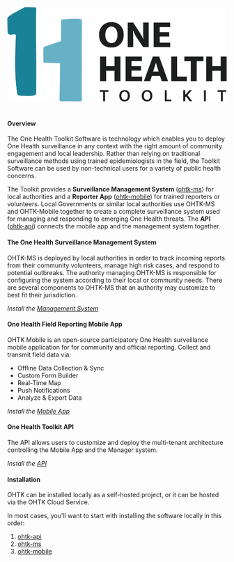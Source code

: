 ![logo](img/ohtk_logo_black.png)

#

#### Overview
The One Health Toolkit Software is technology which enables you to deploy One Health surveillance in any context with the right amount of community engagement and local leadership. Rather than relying on traditional surveillance methods using trained epidemiologists in the field, the Toolkit Software can be used by non-technical users for a variety of public health concerns. 

The Toolkit provides a **Surveillance Management System** ([ohtk-ms](/ohtk-docs/ohtk-ms)) for local authorities and a **Reporter App** ([ohtk-mobile](/ohtk-docs/ohtk-mobile)) for trained reporters or volunteers. Local Governments or similar local authorities use OHTK-MS and OHTK-Mobile together to create a complete surveillance system used for managing and responding to emerging One Health threats. The **API** ([ohtk-api](/ohtk-docs/ohtk-api)) connects the mobile app and the management system together. 

#### The One Health Surveillance Management System

OHTK-MS is deployed by local authorities in order to track incoming reports from their community volunteers, manage high risk cases, and respond to potential outbreaks. The authority managing OHTK-MS is responsible for configuring the system according to their local or community needs. There are several components to OHTK-MS that an authority may customize to best fit their jurisdiction. 

_Install the [Management System](/ohtk-docs/ohtk-ms)_

#### One Health Field Reporting Mobile App

OHTK Mobile is an open-source participatory One Health surveillance mobile application for for community and official reporting. Collect and transmit field data via:

- Offline Data Collection & Sync
- Custom Form Builder
- Real-Time Map
- Push Notifications
- Analyze & Export Data

_Install the [Mobile App](/ohtk-docs/ohtk-mobile)_

#### One Health Toolkit API

The API allows users to customize and deploy the multi-tenant architecture controlling the Mobile App and the Manager system.

_Install the [API](/ohtk-docs/ohtk-api)_


#### Installation
OHTK can be installed locally as a self-hosted project, or it can be hosted via the OHTK Cloud Service. 

In most cases, you'll want to start with installing the software locally in this order:

1. [ohtk-api](/ohtk-docs/ohtk-api)
2. [ohtk-ms](/ohtk-docs/ohtk-ms)
3. [ohtk-mobile](/ohtk-docs/ohtk-mobile)